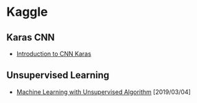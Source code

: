 # Kaggle 

## Karas CNN 
- [ Introduction to CNN Karas ](https://www.kaggle.com/yassineghouzam/introduction-to-cnn-keras-0-997-top-6/notebook)

## Unsupervised Learning 
- [Machine Learning with Unsupervised Algorithm](https://www.kaggle.com/suademre/machine-learning-with-unsupervised-algorithm) [2019/03/04] 
                          
